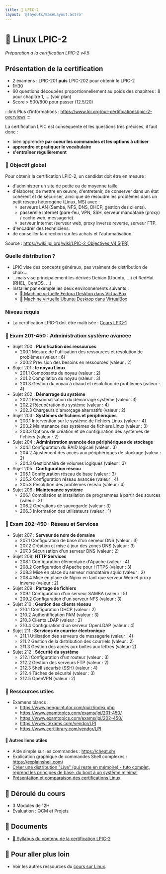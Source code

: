 ```yaml
---
title: 🐧 LPIC-2
layout: '@layouts/BaseLayout.astro'
---
```


# 🐧 Linux LPIC-2

_Préparation à la certification LPIC-2 v4.5_

## Présentation de la certification

- 2 examens : LPIC-201 **puis** LPIC-202 pour obtenir le LPIC-2
- 1H30
- 60 questions découpées proportionnellement au poids des chapitres : 8 pour chapitre 1, ... (voir plan)
- Score > 500/800 pour passer (12.5/20)

:::link
Plus d'informations : <https://www.lpi.org/our-certifications/lpic-2-overview/>
:::

La certification LPIC est conséquente et les questions très précises, il faut donc :

- bien apprendre **par coeur les commandes et les options à utiliser**
- **apprendre et pratiquer le vocabulaire**
- **s'entraîner régulièrement**

### 🎯 Objectif global

Pour obtenir la certification LPIC-2, un candidat doit être en mesure :

- d'administrer un site de petite ou de moyenne taille.
- d'élaborer, de mettre en œuvre, d'entretenir, de conserver dans un état cohérent et de sécuriser, ainsi que de résoudre les problèmes dans un petit réseau hétérogène (Linux, MS) avec :
  - serveurs LAN (Samba, NFS, DNS, DHCP, gestion des clients).
  - passerelle Internet (pare-feu, VPN, SSH, serveur mandataire (proxy) / cache web, messagerie).
  - serveur Internet (serveur web, proxy inverse reverse, serveur FTP.
- d'encadrer des techniciens.
- de conseiller la direction sur les achats et l'automatisation.

Source : <https://wiki.lpi.org/wiki/LPIC-2_Objectives_V4.5(FR)>

### Quelle distribution ?

- LPIC vise des concepts généraux, pas vraiment de distribution de choix...
- ...mais vise principalement les dérivés Debian (Ubuntu, ...) et RedHat (RHEL, CentOS, ...)
- Installer par exemple les deux environnements suivants :
  - [󰣛 Machine virtuelle Fedora Desktop dans VirtualBox](/linux/tp-installation-vbox-fedora-workstation)
  - [󰕈 Machine virtuelle Ubuntu Desktop dans VirtualBox](/linux/tp-installation-vbox-ubuntu-workstation)

### Niveau requis

- La certification LPIC-1 doit être maîtrisée : [Cours LPIC-1](/esgi/b3/lpic-1)

### 🎯 Exam 201-450 : Administration système avancée

- Sujet 200 : **Planification des ressources**
  - 200.1 Mesure de l'utilisation des ressources et résolution de problèmes (valeur : 6)
  - 200.2 Prévision des besoins en ressources (valeur : 2)
- Sujet 201 : **le noyau Linux**
  - 201.1 Composants du noyau (valeur : 2)
  - 201.2 Compilation du noyau (valeur : 3)
  - 201.3 Gestion du noyau à chaud et résolution de problèmes (valeur : 4)
- Sujet 202 : **Démarrage du système**
  - 202.1 Personnalisation du démarrage système (valeur :3)
  - 202.2 Récupération du système (valeur : 4)
  - 202.3 Chargeurs d'amorçage alternatifs (valeur : 2)
- Sujet 203 : **Systèmes de fichiers et périphériques**
  - 203.1 Intervention sur le système de fichiers Linux (valeur : 4)
  - 203.2 Maintenance des systèmes de fichiers Linux (valeur : 3)
  - 203.3 Options de création et de configuration des systèmes de fichiers (valeur : 2)
- Sujet 204 : **Administration avancée des périphériques de stockage**
  - 204.1 Configuration du RAID logiciel (valeur : 3)
  - 204.2 Ajustement des accès aux périphériques de stockage (valeur : 2)
  - 204.3 Gestionnaire de volumes logiques (valeur : 3)
- Sujet 205 : **Configuration réseau**
  - 205.1 Configuration réseau de base (valeur : 3)
  - 205.2 Configuration réseau avancée (valeur : 4)
  - 205.3 Résolution des problèmes réseau (valeur : 4)
- Sujet 206 : **Maintenance système**
  - 206.1 Compilation et installation de programmes à partir des sources (valeur : 2)
  - 206.2 Opérations de sauvegarde (valeur : 3)
  - 206.3 Information des utilisateurs (valeur : 1)

### 🎯 Exam 202-450 : Réseau et Services

- Sujet 207 : **Serveur de nom de domaine**
  - 207.1 Configuration de base d'un serveur DNS (valeur : 3)
  - 207.2 Création et mise à jour des zones DNS (valeur : 3)
  - 207.3 Sécurisation d'un serveur DNS (valeur : 2)
- Sujet 208: **HTTP Services**
  - 208.1 Configuration élémentaire d'Apache (valeur : 4)
  - 208.2 Configuration d'Apache pour HTTPS (valeur : 3)
  - 208.3 Mise en place du serveur mandataire squid (valeur : 2)
  - 208.4 Mise en place de Nginx en tant que serveur Web et proxy inverse (valeur : 2)
- Sujet 209 : **Partage de fichiers**
  - 209.1 Configuration d'un serveur SAMBA (valeur : 5)
  - 209.2 Configuration d'un serveur NFS (valeur : 3)
- Sujet 210 : **Gestion des clients réseau**
  - 210.1 Configuration DHCP (valeur : 2)
  - 210.2 Authentification PAM (valeur : 3)
  - 210.3 Clients LDAP (valeur : 2)
  - 210.4 Configuration d'un serveur OpenLDAP (valeur : 4)
- Sujet 211 : **Services de courrier électronique**
  - 211.1 Utilisation des serveurs de messagerie (valeur : 4)
  - 211.2 Gestion de la distribution des courriels (valeur : 2)
  - 211.3 Gestion des accès aux boîtes aux lettres (valeur: 2)
- Sujet 212 : **Sécurité du système**
  - 212.1 Configuration d'un routeur (valeur : 3)
  - 212.2 Gestion des serveurs FTP (valeur : 2)
  - 212.3 Shell sécurisé (SSH) (valeur : 4)
  - 212.4 Tâches de sécurité (valeur : 3)
  - 212.5 OpenVPN (valeur : 2)

### 📝 Ressources utiles

- Examens blancs :
  - <https://www.penguintutor.com/quiz/index.php>
  - <https://www.examtopics.com/exams/lpi/201-450/>
  - <https://www.examtopics.com/exams/lpi/202-450/>
  - <https://www.itexams.com/vendor/LPI>
  - <https://www.certlibrary.com/vendor/LPI>

#### 🔗 Autres liens utiles

- Aide simple sur les commandes : <https://cheat.sh/>
- Explication graphique de commandes Shell complexes : <https://explainshell.com/>
- [Créer une distribution "Live" (qui reste en mémoire) - tuto complet, reprend les principes de base, du boot à un système minimal](https://zestedesavoir.com/tutoriels/268/creer-son-premier-rim-linux/)
- [Présentation et comparaison des certifications Linux](https://blog.stephane-robert.info/docs/admin-serveurs/linux/certifications/)

## 📅 Déroulé du cours

- 3 Modules de 12H
- Évaluation : QCM et Projets

## 📑 Documents

- [📝 Syllabus du contenu de la certification LPIC-2](/linux/lpic-2/contenu)
<!-- - [🤓 Cours Linux pour la certification LPIC-2](/linux/lpic-2/cours) -->

## 🚀 Pour aller plus loin

- Voir les autres ressources du [cours sur Linux](/linux).
